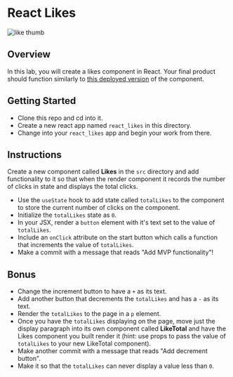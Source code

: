 # React Likes

![like thumb](https://images.fastcompany.net/image/upload/w_596,c_limit,q_auto:best,f_auto/fc/3021307-inline-fb-thumbsup-printpackaging.jpg)

## Overview

In this lab, you will create a likes component in React. Your final product should function similarly to
[this deployed version](https://react-likes.surge.sh/) of the component.

## Getting Started

- Clone this repo and cd into it.
- Create a new react app named `react_likes` in this directory.
- Change into your `react_likes` app and begin your work from there.

## Instructions

Create a new component called **Likes** in the `src` directory and add functionality to it so that when the render component it records the number of clicks in state and displays the total clicks.

- Use the `useState` hook to add state called `totalLikes` to the component to store the current number of clicks on the component.
- Initialize the `totalLikes` state as `0`.
- In your JSX, render a `button` element with it's text set to the value of `totalLikes`.
- Include an `onClick` attribute on the start button which calls a function that increments the value of `totalLikes`.
- Make a commit with a message that reads "Add MVP functionality"!

## Bonus

- Change the increment button to have a `+` as its text.
- Add another button that decrements the `totalLikes` and has a `-` as its text.
- Render the `totalLikes` to the page in a `p` element.
- Once you have the `totalLikes` displaying on the page, move just the display paragraph into its own component called **LikeTotal** and have the Likes component you built render it (hint: use props to pass the value of `totalLikes` to your new LikeTotal component).
- Make another commit with a message that reads "Add decrement button".
- Make it so that the `totalLikes` can never display a value less than `0`.
